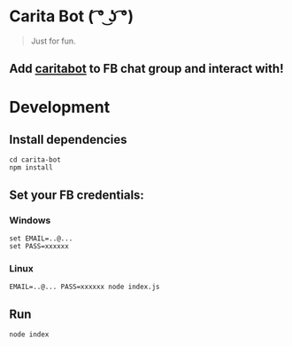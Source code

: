 # Carita Bot ( ͡° ͜ʖ ͡°)

> Just for fun.

## Add [caritabot](https://www.facebook.com/profile.php?id=100014140447609&fref=nf) to FB chat group and interact with!

# Development
## Install dependencies

    cd carita-bot
    npm install

## Set your FB credentials:
### Windows

 	set EMAIL=..@...
 	set PASS=xxxxxx

### Linux

    EMAIL=..@... PASS=xxxxxx node index.js

## Run

    node index


